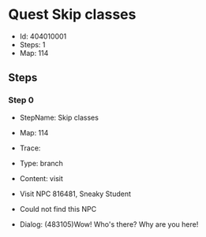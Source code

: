 # Quest Skip classes

- Id: 404010001
- Steps: 1
- Map: 114

## Steps

### Step 0
- StepName:  Skip classes
- Map:  114
- Trace:  
- Type:  branch
- Content:  visit
- Visit NPC 816481, Sneaky Student

- Could not find this NPC
- Dialog: (483105)Wow! Who's there? Why are you here!


